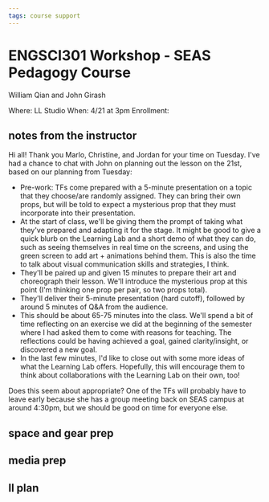 ```yaml
---
tags: course support
---
```

# ENGSCI301 Workshop - SEAS Pedagogy Course

William Qian and John Girash

Where: LL Studio
When: 4/21 at 3pm
Enrollment:

## notes from the instructor

Hi all!
Thank you Marlo, Christine, and Jordan for your time on Tuesday. I've had a chance to chat with John on planning out the lesson on the 21st, based on our planning from Tuesday:
* Pre-work: TFs come prepared with a 5-minute presentation on a topic that they choose/are randomly assigned. They can bring their own props, but will be told to expect a mysterious prop that they must incorporate into their presentation.
* At the start of class, we'll be giving them the prompt of taking what they've prepared and adapting it for the stage. It might be good to give a quick blurb on the Learning Lab and a short demo of what they can do, such as seeing themselves in real time on the screens, and using the green screen to add art + animations behind them. This is also the time to talk about visual communication skills and strategies, I think.
* They'll be paired up and given 15 minutes to prepare their art and choreograph their lesson. We'll introduce the mysterious prop at this point (I'm thinking one prop per pair, so two props total).
* They'll deliver their 5-minute presentation (hard cutoff), followed by around 5 minutes of Q&A from the audience.
* This should be about 65-75 minutes into the class. We'll spend a bit of time reflecting on an exercise we did at the beginning of the semester where I had asked them to come with reasons for teaching. The reflections could be having achieved a goal, gained clarity/insight, or discovered a new goal.
* In the last few minutes, I'd like to close out with some more ideas of what the Learning Lab offers. Hopefully, this will encourage them to think about collaborations with the Learning Lab on their own, too!

Does this seem about appropriate? One of the TFs will probably have to leave early because she has a group meeting back on SEAS campus at around 4:30pm, but we should be good on time for everyone else.

## space and gear prep
## media prep
## ll plan